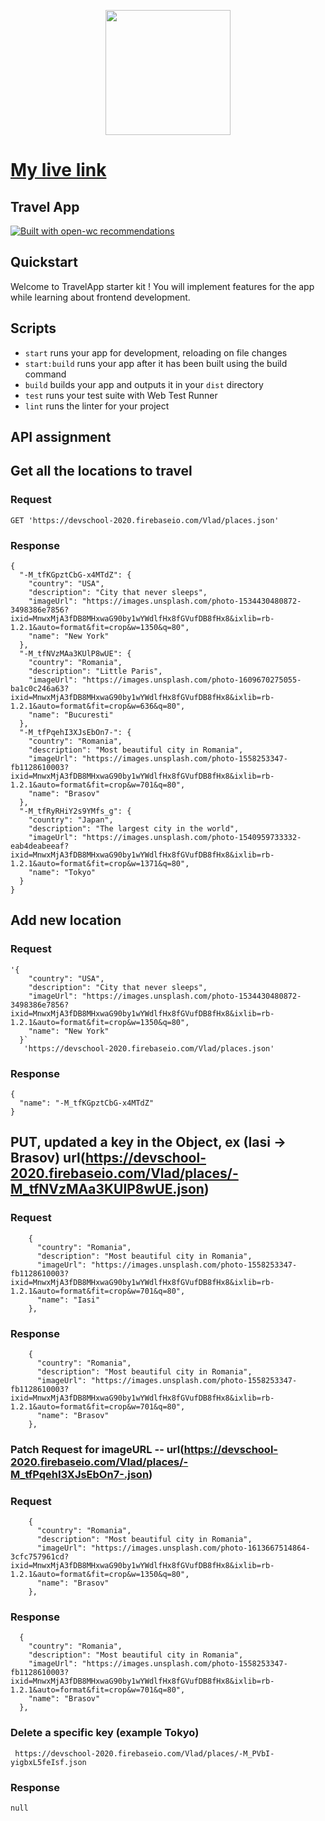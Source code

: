 <p align="center">
  <img width="200" src="https://open-wc.org/hero.png"></img>
</p>

# [My live link](https://travelatravelapp.netlify.app/)

## Travel App

[![Built with open-wc recommendations](https://img.shields.io/badge/built%20with-open--wc-blue.svg)](https://github.com/open-wc)

## Quickstart

Welcome to TravelApp starter kit ! You will implement features for the app while learning about frontend development.

## Scripts

- `start` runs your app for development, reloading on file changes
- `start:build` runs your app after it has been built using the build command
- `build` builds your app and outputs it in your `dist` directory
- `test` runs your test suite with Web Test Runner
- `lint` runs the linter for your project

## API assignment

## Get all the locations to travel

### Request 

```
GET 'https://devschool-2020.firebaseio.com/Vlad/places.json'
```

### Response 
```
{
  "-M_tfKGpztCbG-x4MTdZ": {
    "country": "USA",
    "description": "City that never sleeps",
    "imageUrl": "https://images.unsplash.com/photo-1534430480872-3498386e7856?ixid=MnwxMjA3fDB8MHxwaG90by1wYWdlfHx8fGVufDB8fHx8&ixlib=rb-1.2.1&auto=format&fit=crop&w=1350&q=80",
    "name": "New York"
  },
  "-M_tfNVzMAa3KUlP8wUE": {
    "country": "Romania",
    "description": "Little Paris",
    "imageUrl": "https://images.unsplash.com/photo-1609670275055-ba1c0c246a63?ixid=MnwxMjA3fDB8MHxwaG90by1wYWdlfHx8fGVufDB8fHx8&ixlib=rb-1.2.1&auto=format&fit=crop&w=636&q=80",
    "name": "Bucuresti"
  },
  "-M_tfPqehI3XJsEbOn7-": {
    "country": "Romania",
    "description": "Most beautiful city in Romania",
    "imageUrl": "https://images.unsplash.com/photo-1558253347-fb1128610003?ixid=MnwxMjA3fDB8MHxwaG90by1wYWdlfHx8fGVufDB8fHx8&ixlib=rb-1.2.1&auto=format&fit=crop&w=701&q=80",
    "name": "Brasov"
  },
  "-M_tfRyRHiY2s9YMfs_g": {
    "country": "Japan",
    "description": "The largest city in the world",
    "imageUrl": "https://images.unsplash.com/photo-1540959733332-eab4deabeeaf?ixid=MnwxMjA3fDB8MHxwaG90by1wYWdlfHx8fGVufDB8fHx8&ixlib=rb-1.2.1&auto=format&fit=crop&w=1371&q=80",
    "name": "Tokyo"
  }
}
```

## Add new location 

### Request

```
'{
    "country": "USA",
    "description": "City that never sleeps",
    "imageUrl": "https://images.unsplash.com/photo-1534430480872-3498386e7856?ixid=MnwxMjA3fDB8MHxwaG90by1wYWdlfHx8fGVufDB8fHx8&ixlib=rb-1.2.1&auto=format&fit=crop&w=1350&q=80",
    "name": "New York"
  }`
   'https://devschool-2020.firebaseio.com/Vlad/places.json'
```
### Response

```
{
  "name": "-M_tfKGpztCbG-x4MTdZ"
}
```
## PUT, updated a key in the Object, ex (Iasi -> Brasov) url(https://devschool-2020.firebaseio.com/Vlad/places/-M_tfNVzMAa3KUlP8wUE.json)

### Request

```
    {
      "country": "Romania",
      "description": "Most beautiful city in Romania",
      "imageUrl": "https://images.unsplash.com/photo-1558253347-fb1128610003?ixid=MnwxMjA3fDB8MHxwaG90by1wYWdlfHx8fGVufDB8fHx8&ixlib=rb-1.2.1&auto=format&fit=crop&w=701&q=80",
      "name": "Iasi"
    },
```

### Response

```
    {
      "country": "Romania",
      "description": "Most beautiful city in Romania",
      "imageUrl": "https://images.unsplash.com/photo-1558253347-fb1128610003?ixid=MnwxMjA3fDB8MHxwaG90by1wYWdlfHx8fGVufDB8fHx8&ixlib=rb-1.2.1&auto=format&fit=crop&w=701&q=80",
      "name": "Brasov"
    },
```


### Patch Request for imageURL -- url(https://devschool-2020.firebaseio.com/Vlad/places/-M_tfPqehI3XJsEbOn7-.json)

### Request
```
    {
      "country": "Romania",
      "description": "Most beautiful city in Romania",
      "imageUrl": "https://images.unsplash.com/photo-1613667514864-3cfc757961cd?ixid=MnwxMjA3fDB8MHxwaG90by1wYWdlfHx8fGVufDB8fHx8&ixlib=rb-1.2.1&auto=format&fit=crop&w=1350&q=80",
      "name": "Brasov"
    },
  ```

  
  ### Response
  
  ```
    {
      "country": "Romania",
      "description": "Most beautiful city in Romania",
      "imageUrl": "https://images.unsplash.com/photo-1558253347-fb1128610003?ixid=MnwxMjA3fDB8MHxwaG90by1wYWdlfHx8fGVufDB8fHx8&ixlib=rb-1.2.1&auto=format&fit=crop&w=701&q=80",
      "name": "Brasov"
    },
  ```
  
  ### Delete a specific key (example Tokyo)
  
  ```
   https://devschool-2020.firebaseio.com/Vlad/places/-M_PVbI-yigbxL5feIsf.json
   ```
   
   ### Response
   
   ```
   null
   ```
  
